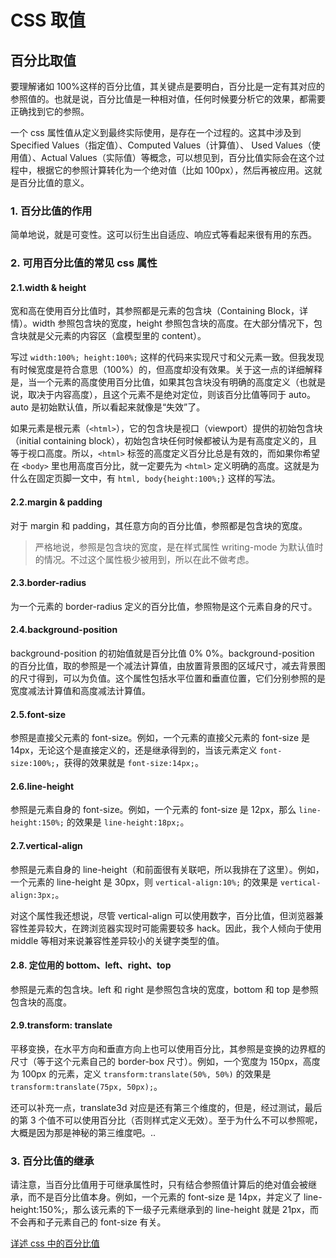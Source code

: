 # CSS 取值

## 百分比取值

要理解诸如 100%这样的百分比值，其关键点是要明白，百分比是一定有其对应的参照值的。也就是说，百分比值是一种相对值，任何时候要分析它的效果，都需要正确找到它的参照。

一个 css 属性值从定义到最终实际使用，是存在一个过程的。这其中涉及到 Specified Values（指定值）、Computed Values（计算值）、 Used Values（使用值）、Actual Values（实际值）等概念，可以想见到，百分比值实际会在这个过程中，根据它的参照计算转化为一个绝对值（比如 100px），然后再被应用。这就是百分比值的意义。

### 1. 百分比值的作用

简单地说，就是可变性。这可以衍生出自适应、响应式等看起来很有用的东西。

### 2. 可用百分比值的常见 css 属性

#### 2.1.width & height

宽和高在使用百分比值时，其参照都是元素的包含块（Containing Block，详情）。width 参照包含块的宽度，height 参照包含块的高度。在大部分情况下，包含块就是父元素的内容区（盒模型里的 content）。

写过 `width:100%; height:100%;` 这样的代码来实现尺寸和父元素一致。但我发现有时候宽度是符合意思（100%）的，但高度却没有效果。关于这一点的详细解释是，当一个元素的高度使用百分比值，如果其包含块没有明确的高度定义（也就是说，取决于内容高度），且这个元素不是绝对定位，则该百分比值等同于 auto。auto 是初始默认值，所以看起来就像是“失效”了。

如果元素是根元素（`<html>`），它的包含块是视口（viewport）提供的初始包含块（initial containing block），初始包含块任何时候都被认为是有高度定义的，且等于视口高度。所以，`<html>` 标签的高度定义百分比总是有效的，而如果你希望在 `<body>` 里也用高度百分比，就一定要先为 `<html>` 定义明确的高度。这就是为什么在固定页脚一文中，有 `html, body{height:100%;}` 这样的写法。

#### 2.2.margin & padding

对于 margin 和 padding，其任意方向的百分比值，参照都是包含块的宽度。

> 严格地说，参照是包含块的宽度，是在样式属性 writing-mode 为默认值时的情况。不过这个属性极少被用到，所以在此不做考虑。

#### 2.3.border-radius

为一个元素的 border-radius 定义的百分比值，参照物是这个元素自身的尺寸。

#### 2.4.background-position

background-position 的初始值就是百分比值 0% 0%。background-position 的百分比值，取的参照是一个减法计算值，由放置背景图的区域尺寸，减去背景图的尺寸得到，可以为负值。这个属性包括水平位置和垂直位置，它们分别参照的是宽度减法计算值和高度减法计算值。

#### 2.5.font-size

参照是直接父元素的 font-size。例如，一个元素的直接父元素的 font-size 是 14px，无论这个是直接定义的，还是继承得到的，当该元素定义 `font-size:100%;`，获得的效果就是 `font-size:14px;`。

#### 2.6.line-height

参照是元素自身的 font-size。例如，一个元素的 font-size 是 12px，那么 `line-height:150%;` 的效果是 `line-height:18px;`。

#### 2.7.vertical-align

参照是元素自身的 line-height（和前面很有关联吧，所以我排在了这里）。例如，一个元素的 line-height 是 30px，则 `vertical-align:10%;` 的效果是 `vertical-align:3px;`。

对这个属性我还想说，尽管 vertical-align 可以使用数字，百分比值，但浏览器兼容性差异较大，在跨浏览器实现时可能需要较多 hack。因此，我个人倾向于使用 middle 等相对来说兼容性差异较小的关键字类型的值。

#### 2.8. 定位用的 bottom、left、right、top

参照是元素的包含块。left 和 right 是参照包含块的宽度，bottom 和 top 是参照包含块的高度。

#### 2.9.transform: translate

平移变换，在水平方向和垂直方向上也可以使用百分比，其参照是变换的边界框的尺寸（等于这个元素自己的 border-box 尺寸）。例如，一个宽度为 150px，高度为 100px 的元素，定义 `transform:translate(50%, 50%)` 的效果是 `transform:translate(75px, 50px);`。

还可以补充一点，translate3d 对应是还有第三个维度的，但是，经过测试，最后的第 3 个值不可以使用百分比（否则样式定义无效）。至于为什么不可以参照呢，大概是因为那是神秘的第三维度吧。..

### 3. 百分比值的继承

请注意，当百分比值用于可继承属性时，只有结合参照值计算后的绝对值会被继承，而不是百分比值本身。例如，一个元素的 font-size 是 14px，并定义了 line-height:150%;，那么该元素的下一级子元素继承到的 line-height 就是 21px，而不会再和子元素自己的 font-size 有关。

[详述 css 中的百分比值](http://acgtofe.com/posts/2014/06/percentage-in-css)
